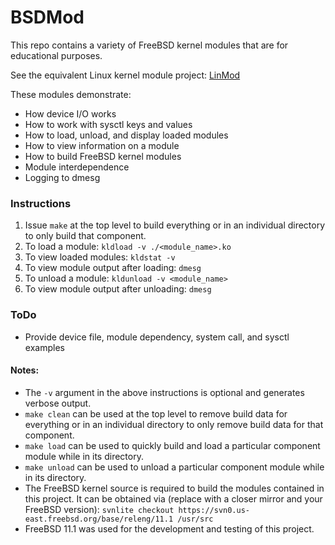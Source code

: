 # BSDMod
This repo contains a variety of FreeBSD kernel modules that are for educational purposes.

See the equivalent Linux kernel module project: [LinMod](https://github.com/ldilley/linmod)

These modules demonstrate:

* How device I/O works
* How to work with sysctl keys and values
* How to load, unload, and display loaded modules
* How to view information on a module
* How to build FreeBSD kernel modules
* Module interdependence
* Logging to dmesg

### Instructions
1. Issue `make` at the top level to build everything or in an individual directory to only build that component.
2. To load a module: `kldload -v ./<module_name>.ko`
3. To view loaded modules: `kldstat -v`
4. To view module output after loading: `dmesg`
5. To unload a module: `kldunload -v <module_name>`
6. To view module output after unloading: `dmesg`

### ToDo
* Provide device file, module dependency, system call, and sysctl examples

#### Notes:
* The `-v` argument in the above instructions is optional and generates verbose output.
* `make clean` can be used at the top level to remove build data for everything or in an individual directory to only remove build data for that component.
* `make load` can be used to quickly build and load a particular component module while in its directory.
* `make unload` can be used to unload a particular component module while in its directory.
* The FreeBSD kernel source is required to build the modules contained in this project. It can be obtained via (replace with a closer mirror and your FreeBSD version): `svnlite checkout https://svn0.us-east.freebsd.org/base/releng/11.1 /usr/src`
* FreeBSD 11.1 was used for the development and testing of this project.
